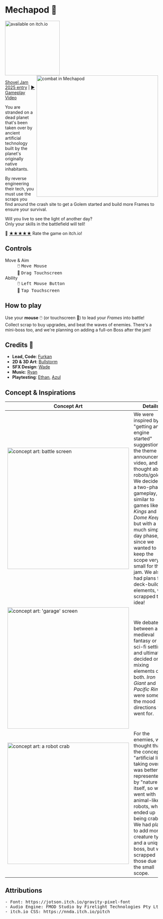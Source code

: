 # Mechapod 🦀

[<img width="180px" src="https://static.itch.io/images/badge-color.svg" alt="available on itch.io">](https://furkankambay.itch.io/mechapod)
[<img width="400px" align="right" src="https://img.itch.zone/aW1hZ2UvMzcxMzY2MC8yMjI0MDA1Ny5naWY=/250x600/mTmPrB.gif" alt="combat in Mechapod">](https://furkankambay.itch.io/mechapod)

[Shovel Jam 2025 entry](https://itch.io/jam/shovel-jam-2025/rate/3713660) | [▶️ Gameplay Video](https://www.youtube.com/watch?v=BWzBbAGA6Jk)

You are stranded on a dead planet that's been taken over by ancient artificial technology built by the planet's originally native inhabitants.

By reverse engineering their tech, you must use the scraps you find around the crash site to get a Golem started and build more Frames to ensure your survival.

Will you live to see the light of another day? <br>
Only your skills in the battlefield will tell!

🦀 [★★★★★](https://furkankambay.itch.io/mechapod/rate) Rate the game on itch.io!

## Controls

<dl>
    <dt>Move & Aim</dt>
    <dd>
        🖱️ <kbd>Move Mouse</kbd> <br />
        📱 <kbd>Drag Touchscreen</kbd>
    </dd>
    <dt>Ability</dt>
    <dd>
        🖱️ <kbd>Left Mouse Button</kbd> <br />
        📲 <kbd>Tap Touchscreen</kbd>
    </dd>
</dl>

<h2>How to play</h2>
<p>
    Use your <strong>mouse</strong> 🖱️ (or touchscreen 📱) to lead your
    <em>Frames</em> into battle! Collect scrap to buy upgrades, and beat the
    waves of enemies. There's a mini-boss too, and we're planning on adding a
    full-on Boss after the jam!
</p>

## Credits 🦀

- **Lead, Code**: [Furkan](https://furkankambay.itch.io/)
- **2D & 3D Art**: [Bullstorm](https://bullstorm6.itch.io/)
- **SFX Design**: [Wade](https://wademakesnoise.itch.io/)
- **Music**: [Ryan](https://ryanmelzer.itch.io/)
- **Playtesting**: [Ethan](https://markgrouch.itch.io/), [Azul](https://trulyazul.itch.io/)

## Concept & Inspirations

| Concept Art                                                                                                                         | Details                                                                                                                                                                                                                                                                                                                                                                                   |
| ----------------------------------------------------------------------------------------------------------------------------------- | ----------------------------------------------------------------------------------------------------------------------------------------------------------------------------------------------------------------------------------------------------------------------------------------------------------------------------------------------------------------------------------------- |
| <img width="400px" src="https://img.itch.zone/aW1nLzIyMzM4MTk4LmpwZw==/original/kZATuh.jpg" alt="concept art: battle screen" />     | We were inspired by the "getting an engine started" suggestion in the theme announcement video, and thought about robots/golems. We decided on a two-phase gameplay, similar to games like *9 Kings* and *Dome Keeper*, but with a much simpler day phase, since we wanted to keep the scope very small for the jam. We also had plans for deck-building elements, we scrapped that idea! |
| <img width="400px" src="https://img.itch.zone/aW1nLzIyMzM4MTk0LmpwZw==/original/%2FNJjxp.jpg" alt="concept art: 'garage' screen" /> | We debated between a medieval fantasy or a sci-fi setting, and ultimately decided on mixing elements of both. *Iron Giant* and *Pacific Rim* were some of the mood directions we went for.                                                                                                                                                                                                |
| <img width="400px" src="https://img.itch.zone/aW1nLzIyMzM4MjA2LmpwZw==/original/%2FCe7oj.jpg" alt="concept art: a robot crab" />    | For the enemies, we thought that the concept of "artificial life taking over" was better represented by "nature" itself, so we went with animal-like robots, which ended up being crabs. We had plans to add more creature types and a unique boss, but we scrapped those due to the small scope.                                                                                         |

## Attributions

<pre>
- Font: https://jotson.itch.io/gravity-pixel-font
- Audio Engine: FMOD Studio by Firelight Technologies Pty Ltd.
- itch.io CSS: https://nnda.itch.io/pitch
</pre>
